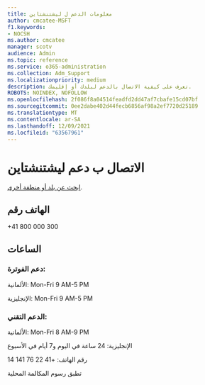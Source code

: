 ```yaml
---
title: معلومات الدعم ل ليشتنشتاين
author: cmcatee-MSFT
f1.keywords:
- NOCSH
ms.author: cmcatee
manager: scotv
audience: Admin
ms.topic: reference
ms.service: o365-administration
ms.collection: Adm_Support
ms.localizationpriority: medium
description: تعرف على كيفية الاتصال بالدعم لبلدك أو إقليمك.
ROBOTS: NOINDEX, NOFOLLOW
ms.openlocfilehash: 2f086f8a04514feadfd2dd47af7cbafe15cd07bf
ms.sourcegitcommit: 0ee2dabe402d44fecb6856af98a2ef7720d25189
ms.translationtype: MT
ms.contentlocale: ar-SA
ms.lasthandoff: 12/09/2021
ms.locfileid: "63567961"
---
```

# <a name="contact-support-for-liechtenstein"></a>الاتصال ب دعم ليشتنشتاين

[ابحث عن بلد أو منطقة أخرى](../get-help-support.md).

## <a name="phone-number"></a>الهاتف رقم
+41 800 000 300

## <a name="hours"></a>الساعات
### <a name="billing-support"></a>دعم الفوترة:

الألمانية: Mon-Fri 9 AM-5 PM

الإنجليزية: Mon-Fri 9 AM-5 PM

### <a name="technical-support"></a>الدعم التقني:

الألمانية: Mon-Fri 8 AM-9 PM

الإنجليزية: 24 ساعة في اليوم و7 أيام في الأسبوع

رقم الهاتف: +41 22 76 141 14

تطبق رسوم المكالمة المحلية
